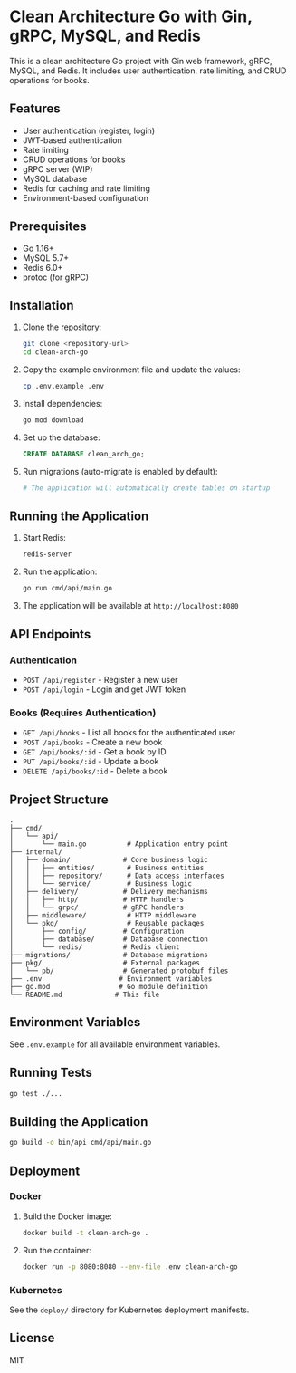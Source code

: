 # Clean Architecture Go with Gin, gRPC, MySQL, and Redis

This is a clean architecture Go project with Gin web framework, gRPC, MySQL, and Redis. It includes user authentication, rate limiting, and CRUD operations for books.

## Features

- User authentication (register, login)
- JWT-based authentication
- Rate limiting
- CRUD operations for books
- gRPC server (WIP)
- MySQL database
- Redis for caching and rate limiting
- Environment-based configuration

## Prerequisites

- Go 1.16+
- MySQL 5.7+
- Redis 6.0+
- protoc (for gRPC)

## Installation

1. Clone the repository:
   ```bash
   git clone <repository-url>
   cd clean-arch-go
   ```

2. Copy the example environment file and update the values:
   ```bash
   cp .env.example .env
   ```

3. Install dependencies:
   ```bash
   go mod download
   ```

4. Set up the database:
   ```sql
   CREATE DATABASE clean_arch_go;
   ```

5. Run migrations (auto-migrate is enabled by default):
   ```bash
   # The application will automatically create tables on startup
   ```

## Running the Application

1. Start Redis:
   ```bash
   redis-server
   ```

2. Run the application:
   ```bash
   go run cmd/api/main.go
   ```

3. The application will be available at `http://localhost:8080`

## API Endpoints

### Authentication

- `POST /api/register` - Register a new user
- `POST /api/login` - Login and get JWT token

### Books (Requires Authentication)

- `GET /api/books` - List all books for the authenticated user
- `POST /api/books` - Create a new book
- `GET /api/books/:id` - Get a book by ID
- `PUT /api/books/:id` - Update a book
- `DELETE /api/books/:id` - Delete a book

## Project Structure

```
.
├── cmd/
│   └── api/
│       └── main.go          # Application entry point
├── internal/
│   ├── domain/             # Core business logic
│   │   ├── entities/        # Business entities
│   │   ├── repository/      # Data access interfaces
│   │   └── service/         # Business logic
│   ├── delivery/           # Delivery mechanisms
│   │   ├── http/           # HTTP handlers
│   │   └── grpc/           # gRPC handlers
│   ├── middleware/          # HTTP middleware
│   └── pkg/                 # Reusable packages
│       ├── config/         # Configuration
│       ├── database/       # Database connection
│       └── redis/          # Redis client
├── migrations/             # Database migrations
├── pkg/                    # External packages
│   └── pb/                 # Generated protobuf files
├── .env                   # Environment variables
├── go.mod                 # Go module definition
└── README.md             # This file
```

## Environment Variables

See `.env.example` for all available environment variables.

## Running Tests

```bash
go test ./...
```

## Building the Application

```bash
go build -o bin/api cmd/api/main.go
```

## Deployment

### Docker

1. Build the Docker image:
   ```bash
   docker build -t clean-arch-go .
   ```

2. Run the container:
   ```bash
   docker run -p 8080:8080 --env-file .env clean-arch-go
   ```

### Kubernetes

See the `deploy/` directory for Kubernetes deployment manifests.

## License

MIT
